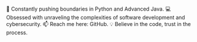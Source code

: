 🌱 Constantly pushing boundaries in Python and Advanced Java.
💻 Obsessed with unraveling the complexities of software development and cybersecurity.
📫 Reach me here: GitHub.
💡 Believe in the code, trust in the process.
